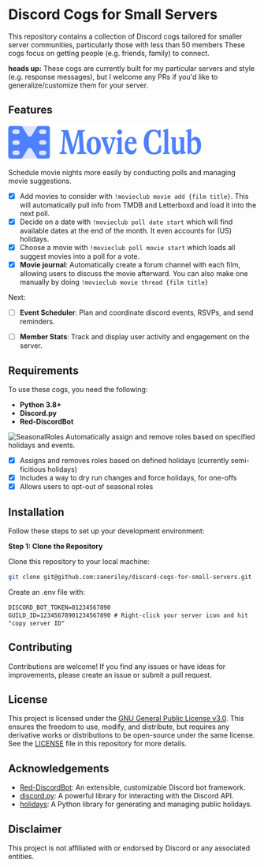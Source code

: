 # Discord Cogs for Small Servers

This repository contains a collection of Discord cogs tailored for smaller server communities, particularly those with less than 50 members These cogs focus on getting people (e.g. friends, family) to connect. 

**heads up:** These cogs are currently built for my particular servers and style (e.g. response messages), but I welcome any PRs if you'd like to generalize/customize them for your server.


## Features

![MovieClub](https://github.com/zaneriley/discord-cogs-for-small-servers/blob/main/movieclub/cog-logo.png?raw=true)

Schedule movie nights more easily by conducting polls and managing movie suggestions. 

- [x] Add movies to consider with `!movieclub movie add {film title}`. This will automatically pull info from TMDB and Letterboxd and load it into the next poll.
- [x] Decide on a date with `!movieclub poll date start` which will find available dates at the end of the month. It even accounts for (US) holidays.
- [x] Choose a movie with `!movieclub poll movie start` which loads all suggest movies into a poll for a vote.
- [X] **Movie journal**: Automatically create a forum channel with each film, allowing users to discuss the movie afterward. You can also make one manually by doing `!movieclub movie thread {film title}`

Next:
- [ ] **Event Scheduler**: Plan and coordinate discord events, RSVPs, and send reminders. 

- [ ] **Member Stats**: Track and display user activity and engagement on the server.

## Requirements

To use these cogs, you need the following:

- **Python 3.8+**
- **Discord.py**
- **Red-DiscordBot**


![SeasonalRoles](https://github.com/zaneriley/discord-cogs-for-small-servers/assets/2167062/1feb3dbe-4818-479b-a93c-2f390ad43186)
Automatically assign and remove roles based on specified holidays and events. 

- [x] Assigns and removes roles based on defined holidays (currently semi-ficitious holidays)
- [x] Includes a way to dry run changes and force holidays, for one-offs
- [x] Allows users to opt-out of seasonal roles

## Installation

Follow these steps to set up your development environment:

**Step 1: Clone the Repository**

Clone this repository to your local machine:

```bash
git clone git@github.com:zaneriley/discord-cogs-for-small-servers.git
```

Create an .env file with:

```
DISCORD_BOT_TOKEN=01234567890
GUILD_ID=12345678901234567890 # Right-click your server icon and hit "copy server ID"
```

## Contributing

Contributions are welcome! If you find any issues or have ideas for improvements, please create an issue or submit a pull request. 

## License

This project is licensed under the [GNU General Public License v3.0](https://www.gnu.org/licenses/gpl-3.0.html). This ensures the freedom to use, modify, and distribute, but requires any derivative works or distributions to be open-source under the same license. See the [LICENSE](LICENSE) file in this repository for more details.

## Acknowledgements

- [Red-DiscordBot](https://github.com/Cog-Creators/Red-DiscordBot): An extensible, customizable Discord bot framework.
- [discord.py](https://github.com/Rapptz/discord.py): A powerful library for interacting with the Discord API.
- [holidays](https://pypi.org/project/holidays/): A Python library for generating and managing public holidays.

## Disclaimer

This project is not affiliated with or endorsed by Discord or any associated entities.
